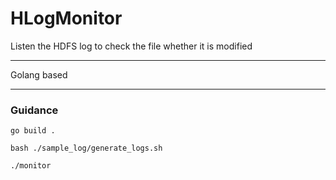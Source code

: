# HLogMonitor
Listen the HDFS log to check the file whether it is modified

***

Golang based

***

### Guidance

```shell
go build .
```

```shell
bash ./sample_log/generate_logs.sh
```

```shell
./monitor
```





